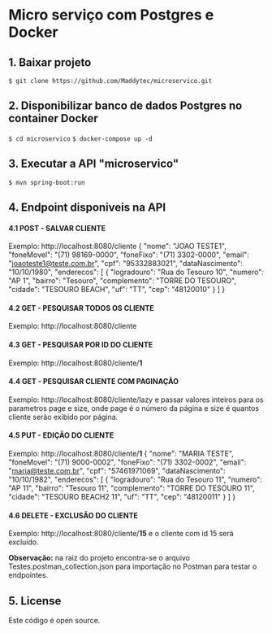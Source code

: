 # Micro serviço com Postgres e Docker

## 1. Baixar projeto
`$ git clone https://github.com/Maddytec/microservico.git`

## 2. Disponibilizar banco de dados Postgres no container Docker
`$ cd microservico`
`$ docker-compose up -d`

## 3. Executar a API "microservico"
`$ mvn spring-boot:run`

## 4. Endpoint disponiveis na API

#### 4.1 **POST** - SALVAR CLIENTE
Exemplo:  http://localhost:8080/cliente
{
    "nome": "JOAO TESTE1",
    "foneMovel": "(71) 98169-0000",
    "foneFixo": "(71) 3302-0000",
    "email": "joaoteste1@teste.com.br",
    "cpf": "95332883021",
    "dataNascimento": "10/10/1980",
    "enderecos": [
        {
            "logradouro": "Rua do Tesouro 10",
            "numero": "AP 1",
            "bairro": "Tesouro",
            "complemento": "TORRE DO TESOURO",
            "cidade": "TESOURO BEACH",
            "uf": "TT",
            "cep": "48120010"
        }
    ]
} 
#### 4.2 **GET** - PESQUISAR TODOS OS CLIENTE
Exemplo: http://localhost:8080/cliente

#### 4.3 **GET** - PESQUISAR POR ID DO CLIENTE 
Exemplo: http://localhost:8080/cliente/**1**
#### 4.4 **GET** - PESQUISAR CLIENTE COM PAGINAÇÃO
Exemplo: http://localhost:8080/cliente/lazy e passar valores inteiros para os parametros page e size, onde page é o número da página e size é quantos cliente serão exibido por página.
   #### 4.5 **PUT** - EDIÇÃO DO CLIENTE
Exemplo: http://localhost:8080/cliente/**1**
{
    "nome": "MARIA TESTE",
    "foneMovel": "(71) 9000-0002",
    "foneFixo": "(71) 3302-0002",
    "email": "maria@teste.com.br",
    "cpf": "57461971069",
    "dataNascimento": "10/10/1982",
    "enderecos": [
        {
            "logradouro": "Rua do Tesouro 11",
            "numero": "AP 11",
            "bairro": "Tesouro 11",
            "complemento": "TORRE DO TESOURO 11",
            "cidade": "TESOURO BEACH2 11",
            "uf": "TT",
            "cep": "48120011"
        }
    ]
}
#### 4.6 **DELETE** - EXCLUSÃO DO CLIENTE
Exemplo: http://localhost:8080/cliente/**15** e o cliente com id 15 será excluído.

**Observação:** na raiz do projeto encontra-se o arquivo Testes.postman_collection.json para importação no Postman para testar o endpointes.

## 5. License
Este código é open source.